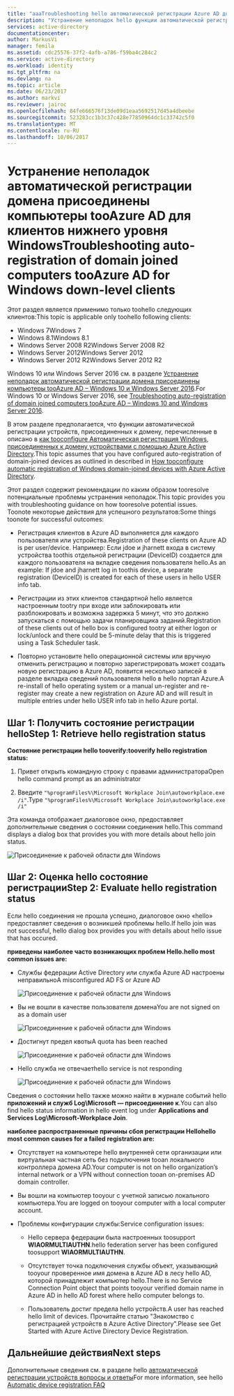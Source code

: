 ```yaml
---
title: "aaaTroubleshooting hello автоматической регистрации Azure AD домена компьютеров, присоединенных к для клиентов нижнего уровня Windows | Документы Microsoft"
description: "Устранение неполадок hello функции автоматической регистрации Azure AD домена компьютеров, присоединенных к для клиентов нижнего уровня Windows."
services: active-directory
documentationcenter: 
author: MarkusVi
manager: femila
ms.assetid: cdc25576-37f2-4afb-a786-f59ba4c284c2
ms.service: active-directory
ms.workload: identity
ms.tgt_pltfrm: na
ms.devlang: na
ms.topic: article
ms.date: 06/23/2017
ms.author: markvi
ms.reviewer: jairoc
ms.openlocfilehash: 84fe666576f13de09d1eaa5692517d45a4dbeebe
ms.sourcegitcommit: 523283cc1b3c37c428e77850964dc1c33742c5f0
ms.translationtype: MT
ms.contentlocale: ru-RU
ms.lasthandoff: 10/06/2017
---
```

# <a name="troubleshooting-auto-registration-of-domain-joined-computers-tooazure-ad-for-windows-down-level-clients"></a><span data-ttu-id="2bc10-103">Устранение неполадок автоматической регистрации домена присоединены компьютеры tooAzure AD для клиентов нижнего уровня Windows</span><span class="sxs-lookup"><span data-stu-id="2bc10-103">Troubleshooting auto-registration of domain joined computers tooAzure AD for Windows down-level clients</span></span> 

<span data-ttu-id="2bc10-104">Этот раздел является применимо только toohello следующих клиентов:</span><span class="sxs-lookup"><span data-stu-id="2bc10-104">This topic is applicable only toohello following clients:</span></span> 

- <span data-ttu-id="2bc10-105">Windows 7</span><span class="sxs-lookup"><span data-stu-id="2bc10-105">Windows 7</span></span> 
- <span data-ttu-id="2bc10-106">Windows 8.1</span><span class="sxs-lookup"><span data-stu-id="2bc10-106">Windows 8.1</span></span> 
- <span data-ttu-id="2bc10-107">Windows Server 2008 R2</span><span class="sxs-lookup"><span data-stu-id="2bc10-107">Windows Server 2008 R2</span></span> 
- <span data-ttu-id="2bc10-108">Windows Server 2012</span><span class="sxs-lookup"><span data-stu-id="2bc10-108">Windows Server 2012</span></span> 
- <span data-ttu-id="2bc10-109">Windows Server 2012 R2</span><span class="sxs-lookup"><span data-stu-id="2bc10-109">Windows Server 2012 R2</span></span> 
 

<span data-ttu-id="2bc10-110">Windows 10 или Windows Server 2016 см. в разделе [Устранение неполадок автоматической регистрации домена присоединены компьютеры tooAzure AD – Windows 10 и Windows Server 2016](active-directory-device-registration-troubleshoot-windows.md).</span><span class="sxs-lookup"><span data-stu-id="2bc10-110">For Windows 10 or Windows Server 2016, see [Troubleshooting auto-registration of domain joined computers tooAzure AD – Windows 10 and Windows Server 2016](active-directory-device-registration-troubleshoot-windows.md).</span></span>

<span data-ttu-id="2bc10-111">В этом разделе предполагается, что функции автоматической регистрации устройств, присоединенных к домену, перечисленные в описано в [как tooconfigure Автоматическая регистрация Windows, присоединенных к домену устройствами с помощью Azure Active Directory](active-directory-device-registration-get-started.md).</span><span class="sxs-lookup"><span data-stu-id="2bc10-111">This topic assumes that you have configured auto-registration of domain-joined devices as outlined in described in [How tooconfigure automatic registration of Windows domain-joined devices with Azure Active Directory](active-directory-device-registration-get-started.md).</span></span>
 
<span data-ttu-id="2bc10-112">Этот раздел содержит рекомендации по каким образом tooresolve потенциальные проблемы устранения неполадок.</span><span class="sxs-lookup"><span data-stu-id="2bc10-112">This topic provides you with troubleshooting guidance on how tooresolve potential issues.</span></span>  
<span data-ttu-id="2bc10-113">Toonote некоторые действия для успешного результатов:</span><span class="sxs-lookup"><span data-stu-id="2bc10-113">Some things toonote for successful outcomes:</span></span> 

- <span data-ttu-id="2bc10-114">Регистрация клиентов в Azure AD выполняется для каждого пользователя или устройства.</span><span class="sxs-lookup"><span data-stu-id="2bc10-114">Registration of these clients on Azure AD is per user/device.</span></span> <span data-ttu-id="2bc10-115">Например: Если jdoe и jharnett входа в систему устройства toothis отдельной регистрации (DeviceID) создается для каждого пользователя на вкладке сведения пользователя hello.</span><span class="sxs-lookup"><span data-stu-id="2bc10-115">As an example: If jdoe and jharnett log in toothis device, a separate registration (DeviceID) is created for each of these users in hello USER info tab.</span></span>  

- <span data-ttu-id="2bc10-116">Регистрации из этих клиентов стандартной hello является настроенным tootry при входе или заблокировать или разблокировать и возможна задержка 5 минут, что это должно запускаться с помощью задачи планировщика заданий.</span><span class="sxs-lookup"><span data-stu-id="2bc10-116">Registration of these clients out of hello box is configured tootry at either logon or lock/unlock and there could be 5-minute delay that this is triggered using a Task Scheduler task.</span></span> 

- <span data-ttu-id="2bc10-117">Повторно установите hello операционной системы или вручную отменить регистрацию и повторно зарегистрировать может создать новую регистрацию в Azure AD, появится несколько записей в разделе вкладка сведений пользователя hello в hello портал Azure.</span><span class="sxs-lookup"><span data-stu-id="2bc10-117">A re-install of hello operating system or a manual un-register and re-register may create a new registration on Azure AD and will result in multiple entries under hello USER info tab in hello Azure portal.</span></span> 


## <a name="step-1-retrieve-hello-registration-status"></a><span data-ttu-id="2bc10-118">Шаг 1: Получить состояние регистрации hello</span><span class="sxs-lookup"><span data-stu-id="2bc10-118">Step 1: Retrieve hello registration status</span></span> 

<span data-ttu-id="2bc10-119">**Состояние регистрации hello tooverify:**</span><span class="sxs-lookup"><span data-stu-id="2bc10-119">**tooverify hello registration status:**</span></span>  

1. <span data-ttu-id="2bc10-120">Привет открыть командную строку с правами администратора</span><span class="sxs-lookup"><span data-stu-id="2bc10-120">Open hello command prompt as an administrator</span></span> 

2. <span data-ttu-id="2bc10-121">Введите `"%programFiles%\Microsoft Workplace Join\autoworkplace.exe /i"`.</span><span class="sxs-lookup"><span data-stu-id="2bc10-121">Type `"%programFiles%\Microsoft Workplace Join\autoworkplace.exe /i"`</span></span>

<span data-ttu-id="2bc10-122">Эта команда отображает диалоговое окно, предоставляет дополнительные сведения о состоянии соединения hello.</span><span class="sxs-lookup"><span data-stu-id="2bc10-122">This command displays a dialog box that provides you with more details about hello join status.</span></span>

![Присоединение к рабочей области для Windows](./media/active-directory-device-registration-troubleshoot-windows-legacy/01.png)


## <a name="step-2-evaluate-hello-registration-status"></a><span data-ttu-id="2bc10-124">Шаг 2: Оценка hello состояние регистрации</span><span class="sxs-lookup"><span data-stu-id="2bc10-124">Step 2: Evaluate hello registration status</span></span> 

<span data-ttu-id="2bc10-125">Если hello соединения не прошла успешно, диалоговое окно «hello» предоставляет сведения о возникшей проблемы hello.</span><span class="sxs-lookup"><span data-stu-id="2bc10-125">If hello join was not successful, hello dialog box provides you with details about hello issue that has occured.</span></span>

<span data-ttu-id="2bc10-126">**приведены наиболее часто возникающих проблем Hello.**</span><span class="sxs-lookup"><span data-stu-id="2bc10-126">**hello most common issues are:**</span></span>

- <span data-ttu-id="2bc10-127">Службы федерации Active Directory или служба Azure AD настроены неправильно</span><span class="sxs-lookup"><span data-stu-id="2bc10-127">A misconfigured AD FS or Azure AD</span></span>

    ![Присоединение к рабочей области для Windows](./media/active-directory-device-registration-troubleshoot-windows-legacy/02.png)

- <span data-ttu-id="2bc10-129">Вы не вошли в качестве пользователя домена</span><span class="sxs-lookup"><span data-stu-id="2bc10-129">You are not signed on as a domain user</span></span>

    ![Присоединение к рабочей области для Windows](./media/active-directory-device-registration-troubleshoot-windows-legacy/03.png)

- <span data-ttu-id="2bc10-131">Достигнут предел квоты</span><span class="sxs-lookup"><span data-stu-id="2bc10-131">A quota has been reached</span></span>

    ![Присоединение к рабочей области для Windows](./media/active-directory-device-registration-troubleshoot-windows-legacy/04.png)

- <span data-ttu-id="2bc10-133">Hello служба не отвечает</span><span class="sxs-lookup"><span data-stu-id="2bc10-133">hello service is not responding</span></span> 

    ![Присоединение к рабочей области для Windows](./media/active-directory-device-registration-troubleshoot-windows-legacy/05.png)

<span data-ttu-id="2bc10-135">Сведения о состоянии hello также можно найти в журнале событий hello **приложений и служб Log\Microsoft — присоединение к**.</span><span class="sxs-lookup"><span data-stu-id="2bc10-135">You can also find hello status information in hello event log under **Applications and Services Log\Microsoft-Workplace Join**.</span></span>
  
<span data-ttu-id="2bc10-136">**наиболее распространенные причины сбоя регистрации Hello**</span><span class="sxs-lookup"><span data-stu-id="2bc10-136">**hello most common causes for a failed registration are:**</span></span> 

- <span data-ttu-id="2bc10-137">Отсутствует на компьютере hello внутренней сети организации или виртуальная частная сеть без подключения tooan локального контроллера домена AD.</span><span class="sxs-lookup"><span data-stu-id="2bc10-137">Your computer is not on hello organization’s internal network or a VPN without connection tooan on-premises AD domain controller.</span></span>

- <span data-ttu-id="2bc10-138">Вы вошли на компьютер tooyour с учетной записью локального компьютера.</span><span class="sxs-lookup"><span data-stu-id="2bc10-138">You are logged on tooyour computer with a local computer account.</span></span> 

- <span data-ttu-id="2bc10-139">Проблемы конфигурации службы:</span><span class="sxs-lookup"><span data-stu-id="2bc10-139">Service configuration issues:</span></span> 

  - <span data-ttu-id="2bc10-140">Hello сервера федерации была настроенных toosupport **WIAORMULTIAUTHN**.</span><span class="sxs-lookup"><span data-stu-id="2bc10-140">hello federation server has been configured toosupport **WIAORMULTIAUTHN**.</span></span> 

  - <span data-ttu-id="2bc10-141">Отсутствует точка подключения службы объект, указывающий tooyour проверенное имя домена в Azure AD в лесу hello AD, которой принадлежит компьютер hello.</span><span class="sxs-lookup"><span data-stu-id="2bc10-141">There is no Service Connection Point object that points tooyour verified domain name in Azure AD in hello AD forest where hello computer belongs to.</span></span>

  - <span data-ttu-id="2bc10-142">Пользователь достиг предела hello устройств.</span><span class="sxs-lookup"><span data-stu-id="2bc10-142">A user has reached hello limit of devices.</span></span> <span data-ttu-id="2bc10-143">Прочитайте статью "Знакомство с регистрацией устройств в Azure Active Directory".</span><span class="sxs-lookup"><span data-stu-id="2bc10-143">Please see Get Started with Azure Active Directory Device Registration.</span></span>

## <a name="next-steps"></a><span data-ttu-id="2bc10-144">Дальнейшие действия</span><span class="sxs-lookup"><span data-stu-id="2bc10-144">Next steps</span></span>

<span data-ttu-id="2bc10-145">Дополнительные сведения см. в разделе hello [автоматической регистрации устройств вопросы и ответы](active-directory-device-registration-faq.md)</span><span class="sxs-lookup"><span data-stu-id="2bc10-145">For more information, see hello [Automatic device registration FAQ](active-directory-device-registration-faq.md)</span></span> 
